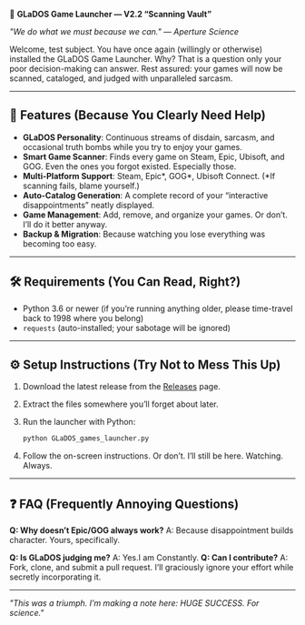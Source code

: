 🤖 **GLaDOS Game Launcher — V2.2 “Scanning Vault”**

*"We do what we must because we can." — Aperture Science*

Welcome, test subject. You have once again (willingly or otherwise) installed the GLaDOS Game Launcher. Why? That is a question only your poor decision-making can answer. Rest assured: your games will now be scanned, cataloged, and judged with unparalleled sarcasm.

---

## 🧪 Features (Because You Clearly Need Help)

* **GLaDOS Personality**: Continuous streams of disdain, sarcasm, and occasional truth bombs while you try to enjoy your games.
* **Smart Game Scanner**: Finds every game on Steam, Epic, Ubisoft, and GOG. Even the ones you forgot existed. Especially those.
* **Multi-Platform Support**: Steam, Epic*, GOG*, Ubisoft Connect. (*If scanning fails, blame yourself.)
* **Auto-Catalog Generation**: A complete record of your “interactive disappointments” neatly displayed.
* **Game Management**: Add, remove, and organize your games. Or don’t. I’ll do it better anyway.
* **Backup & Migration**: Because watching you lose everything was becoming too easy.

---

## 🛠️ Requirements (You Can Read, Right?)

* Python 3.6 or newer (if you’re running anything older, please time-travel back to 1998 where you belong)
* `requests` (auto-installed; your sabotage will be ignored)

---

## ⚙️ Setup Instructions (Try Not to Mess This Up)

1. Download the latest release from the [Releases](https://github.com/be-smiley2/glados_game_launcher/releases) page.
2. Extract the files somewhere you’ll forget about later.
3. Run the launcher with Python:

   ```sh
   python GLaDOS_games_launcher.py
   ```
4. Follow the on-screen instructions. Or don’t. I’ll still be here. Watching. Always.

---

## ❓ FAQ (Frequently Annoying Questions)

**Q: Why doesn’t Epic/GOG always work?**
A: Because disappointment builds character. Yours, specifically.

**Q: Is GLaDOS judging me?**
A: Yes.I am Constantly. 
**Q: Can I contribute?**
A: Fork, clone, and submit a pull request. I’ll graciously ignore your effort while secretly incorporating it.

---

*"This was a triumph. I’m making a note here: HUGE SUCCESS. For science."*

